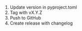 1. Update version in pyproject.toml
2. Tag with vX.Y.Z
3. Push to GitHub
4. Create release with changelog
